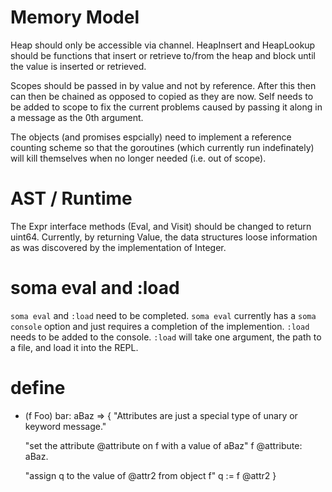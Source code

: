 Memory Model
============

Heap should only be accessible via channel.  HeapInsert and HeapLookup should be functions that insert or retrieve to/from the heap and block until the value is inserted or retrieved.

Scopes should be passed in by value and not by reference. After this then can then be chained as opposed to copied as they are now. Self needs to be added to scope to fix the current problems caused by passing it along in a message as the 0th argument.

The objects (and promises espcially) need to implement a reference counting scheme so that the goroutines (which currently run indefinately) will kill themselves when no longer needed (i.e. out of scope).

AST / Runtime
=============

The Expr interface methods (Eval, and Visit) should be changed to return uint64.  Currently, by returning Value, the data structures loose information as was discovered by the implementation of Integer.


soma eval and :load
===================
```soma eval``` and ```:load``` need to be completed.  ```soma eval``` currently has a ```soma console``` option and just requires a completion of the implemention.  ```:load``` needs to be added to the console. ```:load``` will take one argument, the path to a file, and load it into the REPL.

define
======

+ (f Foo) bar: aBaz => {
  "Attributes are just a special type of unary or keyword message."

  "set the attribute @attribute on f with a value of aBaz"
  f @attribute: aBaz.

  "assign q to the value of @attr2 from object f"
  q := f @attr2
}
```
